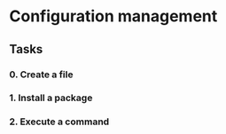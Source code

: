 # Configuration management
## Tasks
### 0. Create a file
### 1. Install a package
### 2. Execute a command
